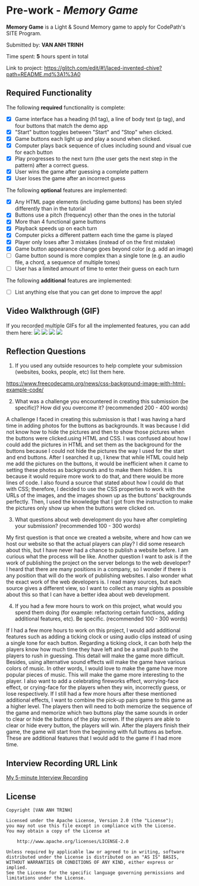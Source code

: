 # Pre-work - *Memory Game*

**Memory Game** is a Light & Sound Memory game to apply for CodePath's SITE Program. 

Submitted by: **VAN ANH TRINH**

Time spent: **5** hours spent in total

Link to project: https://glitch.com/edit/#!/laced-invented-chive?path=README.md%3A1%3A0

## Required Functionality

The following **required** functionality is complete:

* [x] Game interface has a heading (h1 tag), a line of body text (p tag), and four buttons that match the demo app
* [x] "Start" button toggles between "Start" and "Stop" when clicked. 
* [x] Game buttons each light up and play a sound when clicked. 
* [x] Computer plays back sequence of clues including sound and visual cue for each button
* [x] Play progresses to the next turn (the user gets the next step in the pattern) after a correct guess. 
* [x] User wins the game after guessing a complete pattern
* [x] User loses the game after an incorrect guess

The following **optional** features are implemented:

* [x] Any HTML page elements (including game buttons) has been styled differently than in the tutorial
* [x] Buttons use a pitch (frequency) other than the ones in the tutorial
* [x] More than 4 functional game buttons
* [x] Playback speeds up on each turn
* [x] Computer picks a different pattern each time the game is played
* [x] Player only loses after 3 mistakes (instead of on the first mistake)
* [x] Game button appearance change goes beyond color (e.g. add an image)
* [ ] Game button sound is more complex than a single tone (e.g. an audio file, a chord, a sequence of multiple tones)
* [ ] User has a limited amount of time to enter their guess on each turn

The following **additional** features are implemented:

- [ ] List anything else that you can get done to improve the app!

## Video Walkthrough (GIF)

If you recorded multiple GIFs for all the implemented features, you can add them here:
![](http://g.recordit.co/uyj2lKACIl.gif)
![](http://g.recordit.co/4Y73tjidQa.gif)
![](https://cdn.glitch.global/7b234ecf-5c91-4857-a90d-58df96de6523/winning.gif?v=1648721439963)
![](gif4-link-here)

## Reflection Questions
1. If you used any outside resources to help complete your submission (websites, books, people, etc) list them here. 

https://www.freecodecamp.org/news/css-background-image-with-html-example-code/

2. What was a challenge you encountered in creating this submission (be specific)? How did you overcome it? (recommended 200 - 400 words) 

A challenge I faced in creating this submission is that I was having a hard time in adding photos for the buttons as backgrounds. It was because I did not know how to hide the pictures and then to show those pictures when the buttons were clicked.using HTML and CSS. I was confused about how I could add the pictures in HTML and set them as the background for the buttons because I could not hide the pictures the way I used for the start and end buttons. After I searched it up, I knew that while HTML could help me add the pictures on the buttons, it would be inefficient when it came to setting these photos as backgrounds and to make them hidden. It is because it would require more work to do that, and there would be more lines of code. I also found a source that stated about how I could do that with CSS; therefore, I decided to use the CSS properties to work with the URLs of the images, and the images shown up as the buttons’ backgrounds perfectly. Then, I used the knowledge that I got from the instruction to make the pictures only show up when the buttons were clicked on.

3. What questions about web development do you have after completing your submission? (recommended 100 - 300 words) 

My first question is that once we created a website, where and how can we host our website so that the actual players can play? I did some research about this, but I have never had a chance to publish a website before. I am curious what the process will be like.  Another question I want to ask is if the work of publishing the project on the server belongs to the web developer? I heard that there are many positions in a company, so I wonder if there is any position that will do the work of publishing websites. I also wonder what the exact work of the web developers is. I read many sources, but each source gives a different view, so I want to collect as many sights as possible about this so that I can have a better idea about web development.

4. If you had a few more hours to work on this project, what would you spend them doing (for example: refactoring certain functions, adding additional features, etc). Be specific. (recommended 100 - 300 words) 

If I had a few more hours to work on this project, I would add additional features such as adding a ticking clock or using audio clips instead of using a single tone for each button. Regarding a ticking clock, it can both help the players know how much time they have left and be a small push to the players to rush in guessing. This detail will make the game more difficult. Besides, using alternative sound effects will make the game have various colors of music. In other words, I would love to make the game have more popular pieces of music. This will make the game more interesting to the player. I also want to add a celebrating fireworks effect, worrying-face effect, or crying-face for the players when they win, incorrectly guess, or lose respectively. If I still had a few more hours after these mentioned additional effects, I want to combine the pick-up pairs game to this game as a higher level. The players then will need to both memorize the sequence of the game and memorize which two buttons play the same sounds in order to clear or hide the buttons of the play screen. If the players are able to clear or hide every button, the players will win. After the players finish their game, the game will start from the beginning with full buttons as before. These are additional features that I would add to the game if I had more time.



## Interview Recording URL Link

[My 5-minute Interview Recording](https://youtu.be/GU9z0nrH7F8)


## License

    Copyright [VAN ANH TRINH]

    Licensed under the Apache License, Version 2.0 (the "License");
    you may not use this file except in compliance with the License.
    You may obtain a copy of the License at

        http://www.apache.org/licenses/LICENSE-2.0

    Unless required by applicable law or agreed to in writing, software
    distributed under the License is distributed on an "AS IS" BASIS,
    WITHOUT WARRANTIES OR CONDITIONS OF ANY KIND, either express or implied.
    See the License for the specific language governing permissions and
    limitations under the License.
